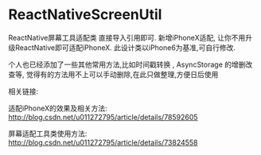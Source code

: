 # ReactNativeScreenUtil
ReactNative屏幕工具适配类
直接导入引用即可.
新增iPhoneX适配, 让你不用升级ReactNative即可适配iPhoneX.
此设计类以iPhone6为基准,可自行修改.

个人也已经添加了一些其他常用方法,比如时间戳转换 , AsyncStorage 的增删改查等, 觉得有的方法用不上可以手动删除,在此只做整理,方便日后使用

相关链接:

适配iPhoneX的效果及相关方法: http://blog.csdn.net/u011272795/article/details/78592605

屏幕适配工具类使用方法: http://blog.csdn.net/u011272795/article/details/73824558
